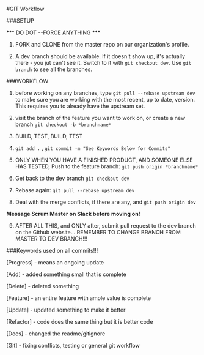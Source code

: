#GIT Workflow

###SETUP

*** DO DOT --FORCE ANYTHING ***

1) FORK and CLONE from the master repo on our organization's profile.

2) A dev branch should be available. If it doesn't show up, it's actually there - you jut can't see it. Switch to it with `git checkout dev`. Use `git branch` to see all the branches.

###WORKFLOW

1) before working on any branches, type `git pull --rebase upstream dev` to make sure you are working with the most recent, up to date, version. This requires you to already have the upstream set.

2) visit the branch of the feature you want to work on, or create a new branch `git checkout -b *branchname*`

3) BUILD, TEST, BUILD, TEST

4) `git add .` , `git commit -m "See Keywords Below for Commits"` 

5) ONLY WHEN YOU HAVE A FINISHED PRODUCT, AND SOMEONE ELSE HAS TESTED, Push to the feature branch: `git push origin *branchname*`

6) Get back to the dev branch `git checkout dev`

7) Rebase again: `git pull --rebase upstream dev`

8) Deal with the merge conflicts, if there are any, and `git push origin dev`

**Message Scrum Master on Slack before moving on!**

9) AFTER ALL THIS, and ONLY after, submit pull request to the dev branch on the Github website... REMEMBER TO CHANGE BRANCH FROM MASTER TO DEV BRANCH!!!


###Keywords used on all commits!!!

  [Progress] - means an ongoing update

  [Add] - added something small that is complete

  [Delete] - deleted something

  [Feature] - an entire feature with ample value is complete

  [Update] - updated something to make it better

  [Refactor] - code does the same thing but it is better code

  [Docs] - changed the readme/gitignore

  [Git] - fixing conflicts, testing or general git workflow 

